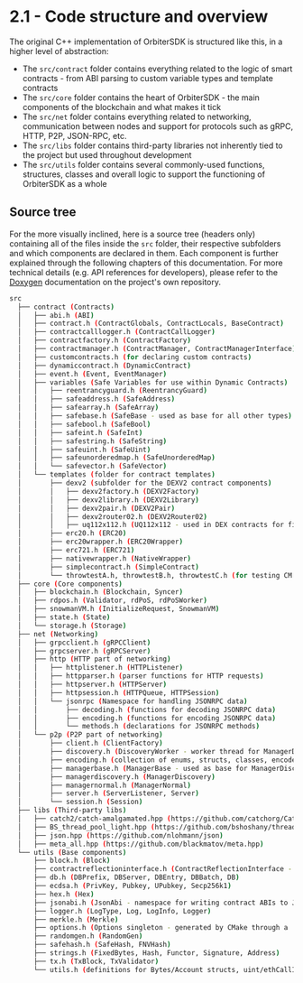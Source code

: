 # 2.1 - Code structure and overview

The original C++ implementation of OrbiterSDK is structured like this, in a higher level of abstraction:

* The `src/contract` folder contains everything related to the logic of smart contracts - from ABI parsing to custom variable types and template contracts
* The `src/core` folder contains the heart of OrbiterSDK - the main components of the blockchain and what makes it tick
* The `src/net` folder contains everything related to networking, communication between nodes and support for protocols such as gRPC, HTTP, P2P, JSON-RPC, etc.
* The `src/libs` folder contains third-party libraries not inherently tied to the project but used throughout development
* The `src/utils` folder contains several commonly-used functions, structures, classes and overall logic to support the functioning of OrbiterSDK as a whole

## Source tree

For the more visually inclined, here is a source tree (headers only) containing all of the files inside the `src` folder, their respective subfolders and which components are declared in them. Each component is further explained through the following chapters of this documentation. For more technical details (e.g. API references for developers), please refer to the [Doxygen](https://www.doxygen.nl) documentation on the project's own repository.

```bash
src
  ├── contract (Contracts)
  │   ├── abi.h (ABI)
  │   ├── contract.h (ContractGlobals, ContractLocals, BaseContract)
  │   ├── contractcalllogger.h (ContractCallLogger)
  │   ├── contractfactory.h (ContractFactory)
  │   ├── contractmanager.h (ContractManager, ContractManagerInterface)
  │   ├── customcontracts.h (for declaring custom contracts)
  │   ├── dynamiccontract.h (DynamicContract)
  │   ├── event.h (Event, EventManager)
  │   ├── variables (Safe Variables for use within Dynamic Contracts)
  │   │   ├── reentrancyguard.h (ReentrancyGuard)
  │   │   ├── safeaddress.h (SafeAddress)
  │   │   ├── safearray.h (SafeArray)
  │   │   ├── safebase.h (SafeBase - used as base for all other types)
  │   │   ├── safebool.h (SafeBool)
  │   │   ├── safeint.h (SafeInt)
  │   │   ├── safestring.h (SafeString)
  │   │   ├── safeuint.h (SafeUint)
  │   │   ├── safeunorderedmap.h (SafeUnorderedMap)
  │   │   └── safevector.h (SafeVector)
  │   └── templates (folder for contract templates)
  │       ├── dexv2 (subfolder for the DEXV2 contract components)
  │       │   ├── dexv2factory.h (DEXV2Factory)
  │       │   ├── dexv2library.h (DEXV2Library)
  │       │   ├── dexv2pair.h (DEXV2Pair)
  │       │   ├── dexv2router02.h (DEXV2Router02)
  │       │   ├── uq112x112.h (UQ112x112 - used in DEX contracts for fixed-point fractions)
  │       ├── erc20.h (ERC20)
  │       ├── erc20wrapper.h (ERC20Wrapper)
  │       ├── erc721.h (ERC721)
  │       ├── nativewrapper.h (NativeWrapper)
  │       ├── simplecontract.h (SimpleContract)
  │       └── throwtestA.h, throwtestB.h, throwtestC.h (for testing CM nested calls)
  ├── core (Core components)
  │   ├── blockchain.h (Blockchain, Syncer)
  │   ├── rdpos.h (Validator, rdPoS, rdPoSWorker)
  │   ├── snowmanVM.h (InitializeRequest, SnowmanVM)
  │   ├── state.h (State)
  │   └── storage.h (Storage)
  ├── net (Networking)
  │   ├── grpcclient.h (gRPCClient)
  │   ├── grpcserver.h (gRPCServer)
  │   ├── http (HTTP part of networking)
  │   │   ├── httplistener.h (HTTPListener)
  │   │   ├── httpparser.h (parser functions for HTTP requests)
  │   │   ├── httpserver.h (HTTPServer)
  │   │   ├── httpsession.h (HTTPQueue, HTTPSession)
  │   │   └── jsonrpc (Namespace for handling JSONRPC data)
  │   │       ├── decoding.h (functions for decoding JSONRPC data)
  │   │       ├── encoding.h (functions for encoding JSONRPC data)
  │   │       └── methods.h (declarations for JSONRPC methods)
  │   └── p2p (P2P part of networking)
  │       ├── client.h (ClientFactory)
  │       ├── discovery.h (DiscoveryWorker - worker thread for ManagerDiscovery)
  │       ├── encoding.h (collection of enums, structs, classes, encoders and decoders used in P2P communications)
  │       ├── managerbase.h (ManagerBase - used as base for ManagerDiscovery and ManagerNormal)
  │       ├── managerdiscovery.h (ManagerDiscovery)
  │       ├── managernormal.h (ManagerNormal)
  │       ├── server.h (ServerListener, Server)
  │       └── session.h (Session)
  ├── libs (Third-party libs)
  │   ├── catch2/catch-amalgamated.hpp (https://github.com/catchorg/Catch2)
  │   ├── BS_thread_pool_light.hpp (https://github.com/bshoshany/thread-pool)
  │   ├── json.hpp (https://github.com/nlohmann/json)
  │   ├── meta_all.hpp (https://github.com/blackmatov/meta.hpp)
  └── utils (Base components)
      ├── block.h (Block)
      ├── contractreflectioninterface.h (ContractReflectionInterface - reflection interface for building contracts)
      ├── db.h (DBPrefix, DBServer, DBEntry, DBBatch, DB)
      ├── ecdsa.h (PrivKey, Pubkey, UPubkey, Secp256k1)
      ├── hex.h (Hex)
      ├── jsonabi.h (JsonAbi - namespace for writing contract ABIs to JSON format)
      ├── logger.h (LogType, Log, LogInfo, Logger)
      ├── merkle.h (Merkle)
      ├── options.h (Options singleton - generated by CMake through a .in file)
      ├── randomgen.h (RandomGen)
      ├── safehash.h (SafeHash, FNVHash)
      ├── strings.h (FixedBytes, Hash, Functor, Signature, Address)
      ├── tx.h (TxBlock, TxValidator)
      └── utils.h (definitions for Bytes/Account structs, uint/ethCallInfo types, Networks, and the Utils namespace)
```
